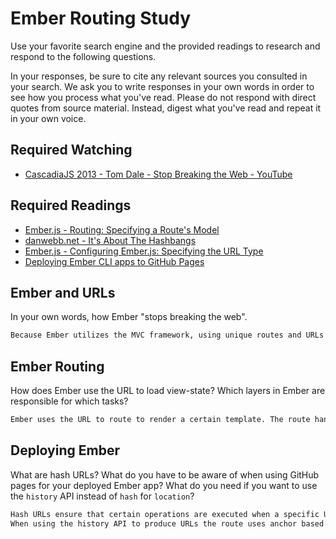 # Ember Routing Study

Use your favorite search engine and the provided readings to research and
respond to the following questions.

In your responses, be sure to cite any relevant sources you consulted in your
search. We ask you to write responses in your own words in order to see how you
process what you've read. Please do not respond with direct quotes from source
material. Instead, digest what you've read and repeat it in your own voice.

## Required Watching

-   [CascadiaJS 2013 - Tom Dale - Stop Breaking the Web - YouTube](https://www.youtube.com/watch?v=BQ6at0addi4)

## Required Readings

-   [Ember.js - Routing: Specifying a Route's Model](https://guides.emberjs.com/v2.4.0/routing/specifying-a-routes-model/)
-   [danwebb.net - It's About The Hashbangs](http://danwebb.net/2011/5/28/it-is-about-the-hashbangs)
-   [Ember.js - Configuring Ember.js: Specifying the URL Type](https://guides.emberjs.com/v2.4.0/configuring-ember/specifying-url-type/)
-   [Deploying Ember CLI apps to GitHub Pages](http://osxi.github.io/ember/github/git/2015/09/22/ember-cli-apps-on-github-pages.html)

## Ember and URLs

In your own words, how Ember "stops breaking the web".

```md
Because Ember utilizes the MVC framework, using unique routes and URLs is inherently baked into the process of creating a web application using Ember.
```

## Ember Routing

How does Ember use the URL to load view-state? Which layers in Ember are
responsible for which tasks?

```md
Ember uses the URL to route to render a certain template. The route handler can control weather to load a template or a model that is then displayed through another template.
```

## Deploying Ember

What are hash URLs? What do you have to be aware of when using GitHub pages for
your deployed Ember app? What do you need if you want to use the `history` API
instead of `hash` for `location`?

```md
Hash URLs ensure that certain operations are executed when a specific URL is entered regardless of extra text that may be part of the HTTP request. Excess text is invisible to the server and is left up to the programmer and javascript syntax to ensure the desired task is completed correctly.
When using the history API to produce URLs the route uses anchor based URLs, while the hash option can anchor the route with a hash to alow for the application to stay in sync when move around to another serve with different URLs. The has option needs to be set as the location in order for the application to correctly work while hosted on Github.
```
